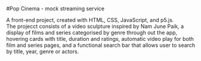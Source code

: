#Pop Cinema - mock streaming service

A front-end project, created with HTML, CSS, JavaScript, and p5.js.  
The projecct consists of a video sculpture inspired by Nam June Paik, a display of films and series categorised by genre through out the app, hovering cards with title, duration and ratings, automatic video play for both film and series pages,
and a functional search bar that allows user to search by title, year, genre or actors.


